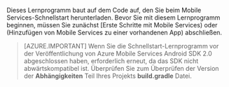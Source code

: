 Dieses Lernprogramm baut auf dem Code auf, den Sie beim Mobile Services-Schnellstart herunterladen. Bevor Sie mit diesem Lernprogramm beginnen, müssen Sie zunächst [Erste Schritte mit Mobile Services) oder (Hinzufügen von Mobile Services zu einer vorhandenen App) abschließen. 

> [AZURE.IMPORTANT] Wenn Sie die Schnellstart-Lernprogramm vor der Veröffentlichung von Azure Mobile Services Android SDK 2.0 abgeschlossen haben, erforderlich erneut, da das SDK nicht abwärtskompatibel ist. Überprüfen Sie zum Überprüfen der Version der **Abhängigkeiten** Teil Ihres Projekts **build.gradle** Datei.


<!-- URLs. 
[Get started with Mobile Services]: ../articles/mobile-services-android-get-started.md
[Add Mobile Services to an existing app]: ../articles/mobile-services-android-get-started-data.md
-->

